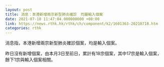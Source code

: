```yaml
---
layout: post
title: 消息：本港新增兩宗新型肺炎確診　均屬輸入個案
date: 2021-07-18 11:47:04.000000000 +08:00
link: https://news.rthk.hk/rthk/ch/component/k2/1601363-20210718.htm
categories: rthk
---
```


消息指，本港新增兩宗新型肺炎確診個案，均是輸入個案。

昨日沒有新增個案，由本月3日至前日，累計有18宗個案，其中17宗是輸入個案，餘下1宗與輸入個案相關。
